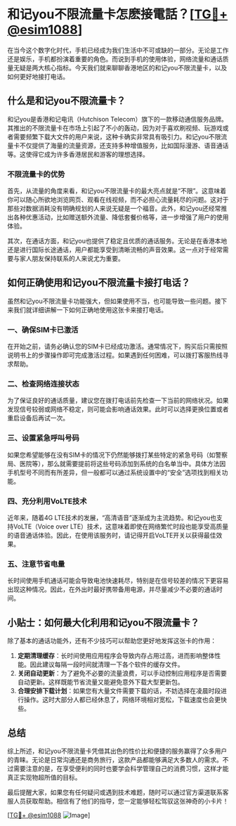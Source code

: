# 和记you不限流量卡怎麽接電話？[[TG💪+ @esim1088](https://t.me/s/esim1088)]

在当今这个数字化时代，手机已经成为我们生活中不可或缺的一部分。无论是工作还是娱乐，手机都扮演着重要的角色。而说到手机的使用体验，网络流量和通话质量无疑是两大核心指标。今天我们就来聊聊香港地区的和记you不限流量卡，以及如何更好地接打电话。

## 什么是和记you不限流量卡？

和记you是香港和记电讯（Hutchison Telecom）旗下的一款移动通信服务品牌。其推出的不限流量卡在市场上引起了不小的轰动，因为对于喜欢刷视频、玩游戏或者需要频繁下载大文件的用户来说，这种卡确实非常具有吸引力。和记you不限流量卡不仅提供了海量的流量资源，还支持多种增值服务，比如国际漫游、语音通话等。这使得它成为许多香港居民和游客的理想选择。

### 不限流量卡的优势

首先，从流量的角度来看，和记you不限流量卡的最大亮点就是“不限”。这意味着你可以随心所欲地浏览网页、观看在线视频，而不必担心流量耗尽的问题。这对于那些对数据消耗没有明确规划的人来说无疑是一个福音。此外，和记you还经常推出各种优惠活动，比如赠送额外流量、降低套餐价格等，进一步增强了用户的使用体验。

其次，在通话方面，和记you也提供了稳定且优质的通话服务。无论是在香港本地还是进行国际长途通话，用户都能享受到清晰流畅的声音效果。这一点对于经常需要与家人朋友保持联系的人来说尤为重要。

## 如何正确使用和记you不限流量卡接打电话？

虽然和记you不限流量卡功能强大，但如果使用不当，也可能导致一些问题。接下来我们就详细讲解一下如何正确地使用这张卡来接打电话。

### 一、确保SIM卡已激活

在开始之前，请务必确认您的SIM卡已经成功激活。通常情况下，购买后只需按照说明书上的步骤操作即可完成激活过程。如果遇到任何困难，可以拨打客服热线寻求帮助。

### 二、检查网络连接状态

为了保证良好的通话质量，建议您在拨打电话前先检查一下当前的网络状况。如果发现信号较弱或网络不稳定，则可能会影响通话效果。此时可以选择更换位置或者重启设备后再试一次。

### 三、设置紧急呼叫号码

如果您希望能够在没有SIM卡的情况下仍然能够拨打某些特定的紧急号码（如警察局、医院等），那么就需要提前将这些号码添加到系统的白名单当中。具体方法因手机型号不同而有所差异，但一般都可以通过系统设置中的“安全”选项找到相关功能。

### 四、充分利用VoLTE技术

近年来，随着4G LTE技术的发展，“高清语音”逐渐成为主流趋势。和记you也支持VoLTE（Voice over LTE）技术，这意味着即使在网络繁忙时段也能享受高质量的语音通话体验。因此，在使用该服务时，请记得开启VoLTE开关以获得最佳效果。

### 五、注意节省电量

长时间使用手机通话可能会导致电池快速耗尽，特别是在信号较差的情况下更容易出现这种情况。因此，在外出时最好携带备用电源，并尽量减少不必要的通话时间。

## 小贴士：如何最大化利用和记you不限流量卡？

除了基本的通话功能外，还有不少技巧可以帮助您更好地发挥这张卡的作用：

1. **定期清理缓存**：长时间使用应用程序会导致内存占用过高，进而影响整体性能。因此建议每隔一段时间就清理一下各个软件的缓存文件。
2. **关闭自动更新**：为了避免不必要的流量浪费，可以手动控制应用程序是否需要自动更新。这样既能节省流量又能避免意外下载大型更新包。
3. **合理安排下载计划**：如果您有大量文件需要下载的话，不妨选择在凌晨时段进行操作。这时大部分人都已经休息了，网络环境相对宽松，下载速度也会更快些。

## 总结

综上所述，和记you不限流量卡凭借其出色的性价比和便捷的服务赢得了众多用户的青睐。无论是日常沟通还是商务旅行，这款产品都能够满足大多数人的需求。不过需要注意的是，在享受便利的同时也要学会科学管理自己的消费习惯，这样才能真正实现物超所值的目标。

最后提醒大家，如果您有任何疑问或遇到技术难题，随时可以通过官方渠道联系客服人员获取帮助。相信有了他们的指导，您一定能够轻松驾驭这张神奇的小卡片！

[[TG💪+ @esim1088](https://t.me/s/esim1088) ![Image](https://i.postimg.cc/4NQfJmqS/Snipaste-2025-05-13-00-14-12.png)]